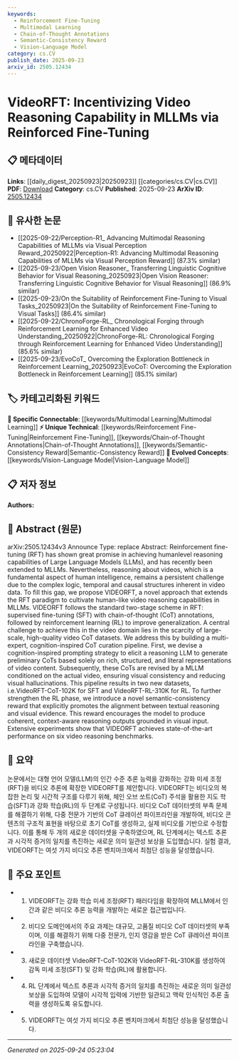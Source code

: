 ```yaml
---
keywords:
  - Reinforcement Fine-Tuning
  - Multimodal Learning
  - Chain-of-Thought Annotations
  - Semantic-Consistency Reward
  - Vision-Language Model
category: cs.CV
publish_date: 2025-09-23
arxiv_id: 2505.12434
---
```


<!-- KEYWORD_LINKING_METADATA:
{
  "processed_timestamp": "2025-09-24T05:23:04.385775",
  "vocabulary_version": "1.0",
  "selected_keywords": [
    "Reinforcement Fine-Tuning",
    "Multimodal Learning",
    "Chain-of-Thought Annotations",
    "Semantic-Consistency Reward",
    "Vision-Language Model"
  ],
  "rejected_keywords": [],
  "similarity_scores": {
    "Reinforcement Fine-Tuning": 0.78,
    "Multimodal Learning": 0.82,
    "Chain-of-Thought Annotations": 0.77,
    "Semantic-Consistency Reward": 0.75,
    "Vision-Language Model": 0.8
  },
  "extraction_method": "AI_prompt_based",
  "budget_applied": true,
  "candidates_json": {
    "candidates": [
      {
        "surface": "Reinforcement Fine-Tuning",
        "canonical": "Reinforcement Fine-Tuning",
        "aliases": [
          "RFT"
        ],
        "category": "unique_technical",
        "rationale": "Reinforcement Fine-Tuning is a novel approach specific to this paper, enhancing video reasoning in MLLMs.",
        "novelty_score": 0.75,
        "connectivity_score": 0.65,
        "specificity_score": 0.8,
        "link_intent_score": 0.78
      },
      {
        "surface": "Multimodal Large Language Models",
        "canonical": "Multimodal Learning",
        "aliases": [
          "MLLMs"
        ],
        "category": "specific_connectable",
        "rationale": "Multimodal Learning is a trending concept that connects language and vision processing, relevant to the paper's focus.",
        "novelty_score": 0.6,
        "connectivity_score": 0.85,
        "specificity_score": 0.7,
        "link_intent_score": 0.82
      },
      {
        "surface": "Chain-of-Thought Annotations",
        "canonical": "Chain-of-Thought Annotations",
        "aliases": [
          "CoT"
        ],
        "category": "unique_technical",
        "rationale": "Chain-of-Thought Annotations are crucial for reasoning processes in the proposed method, providing a unique link.",
        "novelty_score": 0.68,
        "connectivity_score": 0.7,
        "specificity_score": 0.78,
        "link_intent_score": 0.77
      },
      {
        "surface": "Semantic-Consistency Reward",
        "canonical": "Semantic-Consistency Reward",
        "aliases": [],
        "category": "unique_technical",
        "rationale": "This reward mechanism is a unique contribution of the paper, enhancing the alignment of textual and visual reasoning.",
        "novelty_score": 0.72,
        "connectivity_score": 0.6,
        "specificity_score": 0.82,
        "link_intent_score": 0.75
      },
      {
        "surface": "Vision-Language Model",
        "canonical": "Vision-Language Model",
        "aliases": [
          "Vision-Language"
        ],
        "category": "evolved_concepts",
        "rationale": "Vision-Language Models are a rapidly evolving concept that this paper contributes to by improving video reasoning.",
        "novelty_score": 0.55,
        "connectivity_score": 0.88,
        "specificity_score": 0.65,
        "link_intent_score": 0.8
      }
    ],
    "ban_list_suggestions": [
      "video reasoning",
      "human intelligence",
      "visual input"
    ]
  },
  "decisions": [
    {
      "candidate_surface": "Reinforcement Fine-Tuning",
      "resolved_canonical": "Reinforcement Fine-Tuning",
      "decision": "linked",
      "scores": {
        "novelty": 0.75,
        "connectivity": 0.65,
        "specificity": 0.8,
        "link_intent": 0.78
      }
    },
    {
      "candidate_surface": "Multimodal Large Language Models",
      "resolved_canonical": "Multimodal Learning",
      "decision": "linked",
      "scores": {
        "novelty": 0.6,
        "connectivity": 0.85,
        "specificity": 0.7,
        "link_intent": 0.82
      }
    },
    {
      "candidate_surface": "Chain-of-Thought Annotations",
      "resolved_canonical": "Chain-of-Thought Annotations",
      "decision": "linked",
      "scores": {
        "novelty": 0.68,
        "connectivity": 0.7,
        "specificity": 0.78,
        "link_intent": 0.77
      }
    },
    {
      "candidate_surface": "Semantic-Consistency Reward",
      "resolved_canonical": "Semantic-Consistency Reward",
      "decision": "linked",
      "scores": {
        "novelty": 0.72,
        "connectivity": 0.6,
        "specificity": 0.82,
        "link_intent": 0.75
      }
    },
    {
      "candidate_surface": "Vision-Language Model",
      "resolved_canonical": "Vision-Language Model",
      "decision": "linked",
      "scores": {
        "novelty": 0.55,
        "connectivity": 0.88,
        "specificity": 0.65,
        "link_intent": 0.8
      }
    }
  ]
}
-->

# VideoRFT: Incentivizing Video Reasoning Capability in MLLMs via Reinforced Fine-Tuning

## 📋 메타데이터

**Links**: [[daily_digest_20250923|20250923]] [[categories/cs.CV|cs.CV]]
**PDF**: [Download](https://arxiv.org/pdf/2505.12434.pdf)
**Category**: cs.CV
**Published**: 2025-09-23
**ArXiv ID**: [2505.12434](https://arxiv.org/abs/2505.12434)

## 🔗 유사한 논문
- [[2025-09-22/Perception-R1_ Advancing Multimodal Reasoning Capabilities of MLLMs via Visual Perception Reward_20250922|Perception-R1: Advancing Multimodal Reasoning Capabilities of MLLMs via Visual Perception Reward]] (87.3% similar)
- [[2025-09-23/Open Vision Reasoner_ Transferring Linguistic Cognitive Behavior for Visual Reasoning_20250923|Open Vision Reasoner: Transferring Linguistic Cognitive Behavior for Visual Reasoning]] (86.9% similar)
- [[2025-09-23/On the Suitability of Reinforcement Fine-Tuning to Visual Tasks_20250923|On the Suitability of Reinforcement Fine-Tuning to Visual Tasks]] (86.4% similar)
- [[2025-09-22/ChronoForge-RL_ Chronological Forging through Reinforcement Learning for Enhanced Video Understanding_20250922|ChronoForge-RL: Chronological Forging through Reinforcement Learning for Enhanced Video Understanding]] (85.6% similar)
- [[2025-09-23/EvoCoT_ Overcoming the Exploration Bottleneck in Reinforcement Learning_20250923|EvoCoT: Overcoming the Exploration Bottleneck in Reinforcement Learning]] (85.1% similar)

## 🏷️ 카테고리화된 키워드
**🔗 Specific Connectable**: [[keywords/Multimodal Learning|Multimodal Learning]]
**⚡ Unique Technical**: [[keywords/Reinforcement Fine-Tuning|Reinforcement Fine-Tuning]], [[keywords/Chain-of-Thought Annotations|Chain-of-Thought Annotations]], [[keywords/Semantic-Consistency Reward|Semantic-Consistency Reward]]
**🚀 Evolved Concepts**: [[keywords/Vision-Language Model|Vision-Language Model]]

## 📋 저자 정보

**Authors:** 

## 📄 Abstract (원문)

arXiv:2505.12434v3 Announce Type: replace 
Abstract: Reinforcement fine-tuning (RFT) has shown great promise in achieving humanlevel reasoning capabilities of Large Language Models (LLMs), and has recently been extended to MLLMs. Nevertheless, reasoning about videos, which is a fundamental aspect of human intelligence, remains a persistent challenge due to the complex logic, temporal and causal structures inherent in video data. To fill this gap, we propose VIDEORFT, a novel approach that extends the RFT paradigm to cultivate human-like video reasoning capabilities in MLLMs. VIDEORFT follows the standard two-stage scheme in RFT: supervised fine-tuning (SFT) with chain-of-thought (CoT) annotations, followed by reinforcement learning (RL) to improve generalization. A central challenge to achieve this in the video domain lies in the scarcity of large-scale, high-quality video CoT datasets. We address this by building a multi-expert, cognition-inspired CoT curation pipeline. First, we devise a cognition-inspired prompting strategy to elicit a reasoning LLM to generate preliminary CoTs based solely on rich, structured, and literal representations of video content. Subsequently, these CoTs are revised by a MLLM conditioned on the actual video, ensuring visual consistency and reducing visual hallucinations. This pipeline results in two new datasets, i.e.VideoRFT-CoT-102K for SFT and VideoRFT-RL-310K for RL. To further strengthen the RL phase, we introduce a novel semantic-consistency reward that explicitly promotes the alignment between textual reasoning and visual evidence. This reward encourages the model to produce coherent, context-aware reasoning outputs grounded in visual input. Extensive experiments show that VIDEORFT achieves state-of-the-art performance on six video reasoning benchmarks.

## 📝 요약

논문에서는 대형 언어 모델(LLM)의 인간 수준 추론 능력을 강화하는 강화 미세 조정(RFT)을 비디오 추론에 확장한 VIDEORFT를 제안합니다. VIDEORFT는 비디오의 복잡한 논리 및 시간적 구조를 다루기 위해, 체인 오브 쏘트(CoT) 주석을 활용한 지도 학습(SFT)과 강화 학습(RL)의 두 단계로 구성됩니다. 비디오 CoT 데이터셋의 부족 문제를 해결하기 위해, 다중 전문가 기반의 CoT 큐레이션 파이프라인을 개발하여, 비디오 콘텐츠의 구조적 표현을 바탕으로 초기 CoT를 생성하고, 실제 비디오를 기반으로 수정합니다. 이를 통해 두 개의 새로운 데이터셋을 구축하였으며, RL 단계에서는 텍스트 추론과 시각적 증거의 일치를 촉진하는 새로운 의미 일관성 보상을 도입했습니다. 실험 결과, VIDEORFT는 여섯 가지 비디오 추론 벤치마크에서 최첨단 성능을 달성했습니다.

## 🎯 주요 포인트

- 1. VIDEORFT는 강화 학습 미세 조정(RFT) 패러다임을 확장하여 MLLM에서 인간과 같은 비디오 추론 능력을 개발하는 새로운 접근법입니다.
- 2. 비디오 도메인에서의 주요 과제는 대규모, 고품질 비디오 CoT 데이터셋의 부족이며, 이를 해결하기 위해 다중 전문가, 인지 영감을 받은 CoT 큐레이션 파이프라인을 구축했습니다.
- 3. 새로운 데이터셋 VideoRFT-CoT-102K와 VideoRFT-RL-310K를 생성하여 감독 미세 조정(SFT) 및 강화 학습(RL)에 활용합니다.
- 4. RL 단계에서 텍스트 추론과 시각적 증거의 일치를 촉진하는 새로운 의미 일관성 보상을 도입하여 모델이 시각적 입력에 기반한 일관되고 맥락 인식적인 추론 출력을 생성하도록 유도합니다.
- 5. VIDEORFT는 여섯 가지 비디오 추론 벤치마크에서 최첨단 성능을 달성했습니다.


---

*Generated on 2025-09-24 05:23:04*